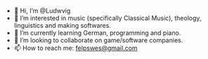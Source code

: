 - 👋 Hi, I’m @Ludwvig
- 👀 I’m interested in music (specifically Classical Music), theology, linguistics and making softwares.
- 🌱 I’m currently learning German, programming and piano.
- 💞️ I’m looking to collaborate on game/software companies.
- 📫 How to reach me: felpswes@gmail.com


<!---
Ludwvig/Ludwvig is a ✨ special ✨ repository because its `README.md` (this file) appears on your GitHub profile.
You can click the Preview link to take a look at your changes.
--->
